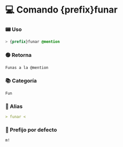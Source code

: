 # 💻 Comando {prefix}funar

### 📟 Uso
```css
> {prefix}funar @mention
```

### 🟢 Retorna
```md
Funas a la @mention
```

### 📚 Categoría
```md
Fun
```

### 📜 Alias
```md
> funar <
```

### 🤖 Prefijo por defecto
```css
m!
```